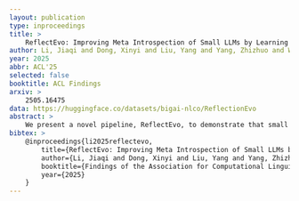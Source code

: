 ```yaml
---
layout: publication
type: inproceedings
title: >
    ReflectEvo: Improving Meta Introspection of Small LLMs by Learning Self-Reflection
author: Li, Jiaqi and Dong, Xinyi and Liu, Yang and Yang, Zhizhuo and Wang, Quansen and Wang, Xiaobo and Zhu, SongChun and Jia#, Zixia and Zheng#, Zilong
year: 2025
abbr: ACL'25
selected: false
booktitle: ACL Findings
arxiv: >
    2505.16475
data: https://huggingface.co/datasets/bigai-nlco/ReflectionEvo
abstract: >
    We present a novel pipeline, ReflectEvo, to demonstrate that small language models (SLMs) can enhance meta introspection through reflection learning. This process iteratively generates self-reflection for self-training, fostering a continuous and self-evolving process. Leveraging this pipeline, we construct ReflectEvo-460k, a large-scale, comprehensive, self-generated reflection dataset with broadened instructions and diverse multi-domain tasks. Building upon this dataset, we demonstrate the effectiveness of reflection learning to improve SLMs' reasoning abilities using SFT and DPO with remarkable performance, substantially boosting Llama-3 from 52.4% to 71.2% and Mistral from 44.4% to 71.1%. It validates that ReflectEvo can rival or even surpass the reasoning capability of the three prominent open-sourced models on BIG-bench without distillation from superior models or fine-grained human annotation. We further conduct a deeper analysis of the high quality of self-generated reflections and their impact on error localization and correction. Our work highlights the potential of continuously enhancing the reasoning performance of SLMs through iterative reflection learning in the long run.
bibtex: >
    @inproceedings{li2025reflectevo,
        title={ReflectEvo: Improving Meta Introspection of Small LLMs by Learning Self-Reflection},
        author={Li, Jiaqi and Dong, Xinyi and Liu, Yang and Yang, Zhizhuo and Wang, Quansen and Wang, Xiaobo and Zhu, SongChun and Jia, Zixia and Zheng, Zilong},
        booktitle={Findings of the Association for Computational Linguistics: ACL-Findings 2025},
        year={2025}
    }
---
```


